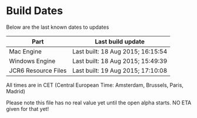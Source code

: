 # Build Dates

Below are the last known dates to updates

Part | Last build update
-----|-----
Mac Engine | Last built: 18 Aug 2015; 16:15:54
Windows Engine | Last built: 18 Aug 2015; 15:49:39
JCR6 Resource Files | Last built: 19 Aug 2015; 17:10:08
All times are in CET (Central European Time: Amsterdam, Brussels, Paris, Madrid)


Please note this file has no real value yet until the open alpha starts. NO ETA given for that yet!
